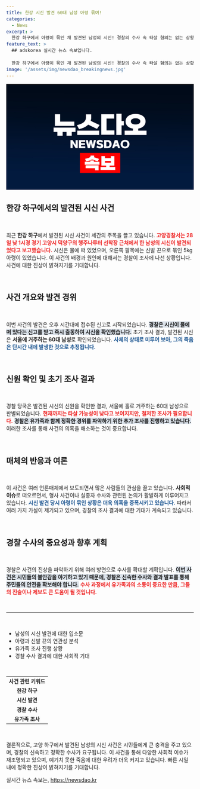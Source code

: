 ```yaml
---
title: 한강 시신 발견 60대 남성 아령 묶여!
categories:
  - News
excerpt: >
  한강 하구에서 아령이 묶인 채 발견된 남성의 시신! 경찰의 수사 속 타살 혐의는 없는 상황, 그의 죽음에 숨겨진 비밀이 무엇일까? 클릭해 진실을 밝혀보세요!
feature_text: >
  ## adskorea 실시간 뉴스 속보입니다.

  한강 하구에서 아령이 묶인 채 발견된 남성의 시신! 경찰의 수사 속 타살 혐의는 없는 상황, 그의 죽음에 숨겨진 비밀이 무엇일까? 클릭해 진실을 밝혀보세요!
image: '/assets/img/newsdao_breakingnews.jpg'
---
```


<p><img src="/assets/img/newsdao_breakingnews.jpg" alt="adskorea 속보" /></p>

<h2 data-ke-size="size26">한강 하구에서의 발견된 시신 사건</h2>

<p data-ke-size="size16">&nbsp;</p>

<p data-ke-size="size16">최근 <b>한강 하구</b>에서 발견된 시신 사건이 세간의 주목을 끌고 있습니다. <b><span style="color: #ee2323;">고양경찰서는 28일 낮 1시경 경기 고양시 덕양구의 행주나루터 선착장 근처에서 한 남성의 시신이 발견되었다고 보고했습니다.</span></b> 시신은 물에 떠 있었으며, 오른쪽 팔목에는 신발 끈으로 묶인 5kg 아령이 있었습니다. 이 사건의 배경과 원인에 대해서는 경찰이 조사에 나선 상황입니다. 사건에 대한 진상이 밝혀지기를 기대합니다.</p>

<p data-ke-size="size16">&nbsp;</p>

<h2 data-ke-size="size26">사건 개요와 발견 경위</h2>

<p data-ke-size="size16">&nbsp;</p>

<p data-ke-size="size16">이번 사건의 발견은 오후 시간대에 접수된 신고로 시작되었습니다. <b><span style="background-color: #21538527;">경찰은 시신이 물에 떠 있다는 신고를 받고 즉시 출동하여 시신을 확인했습니다.</span></b> 초기 조사 결과, 발견된 시신은 <b>서울에 거주하는 60대 남성</b>로 확인되었습니다. <b><span style="color: #1a5490;">사체의 상태로 미루어 보아, 그의 죽음은 단시간 내에 발생한 것으로 추정됩니다.</span></b></p>

<p data-ke-size="size16">&nbsp;</p>

<h2 data-ke-size="size26">신원 확인 및 초기 조사 결과</h2>

<p data-ke-size="size16">&nbsp;</p>

<p data-ke-size="size16">경찰 당국은 발견된 시신의 신원을 확인한 결과, 서울에 홀로 거주하는 60대 남성으로 판별되었습니다. <b><span style="color: #ee2323;">현재까지는 타살 가능성이 낮다고 보여지지만, 철저한 조사가 필요합니다.</span></b> <b><span style="background-color: #21538527;">경찰은 유가족과 함께 정확한 경위를 파악하기 위한 추가 조사를 진행하고 있습니다.</span></b> 이러한 조사를 통해 사건의 의혹을 해소하는 것이 중요합니다.</p>

<p data-ke-size="size16">&nbsp;</p>

<h2 data-ke-size="size26">매체의 반응과 여론</h2>

<p data-ke-size="size16">&nbsp;</p>

<p data-ke-size="size16">이 사건은 여러 언론매체에서 보도되면서 많은 사람들의 관심을 끌고 있습니다. <b>사회적 이슈</b>로 떠오르면서, 형사 사건이나 실종자 수사와 관련된 논의가 활발하게 이루어지고 있습니다. <b><span style="color: #1a5490;">시신 발견 당시 아령이 묶인 상황은 더욱 의혹을 증폭시키고 있습니다.</span></b> 따라서 여러 가지 가설이 제기되고 있으며, 경찰의 조사 결과에 대한 기대가 계속되고 있습니다.</p>

<p data-ke-size="size16">&nbsp;</p>

<h2 data-ke-size="size26">경찰 수사의 중요성과 향후 계획</h2>

<p data-ke-size="size16">&nbsp;</p>

<p data-ke-size="size16">경찰은 사건의 진상을 파악하기 위해 여러 방면으로 수사를 확대할 계획입니다. <b><span style="background-color: #21538527;">이번 사건은 시민들의 불안감을 야기하고 있기 때문에, 경찰은 신속한 수사와 결과 발표를 통해 주민들의 안전을 확보해야 합니다.</span></b> <b><span style="color: #ee2323;">수사 과정에서 유가족과의 소통이 중요한 만큼, 그들의 진술이나 제보도 큰 도움이 될 것입니다.</span></b></p>

<p data-ke-size="size16">&nbsp;</p>

<hr>

<p data-ke-size="size16">&nbsp;</p>

<ul>
  <li>남성의 시신 발견에 대한 입소문</li>
  <li>아령과 신발 끈의 연관성 분석</li>
  <li>유가족 조사 진행 상황</li>
  <li>경찰 수사 결과에 대한 사회적 기대</li>
</ul>

<p data-ke-size="size16">&nbsp;</p>

<table style="width: 100%;">
  <tr>
    <td style="text-align: center; height: 17px;"><b>사건 관련 키워드</b></td>
  </tr>
  <tr>
    <td style="text-align: center; height: 17px;"><b>한강 하구</b></td>
  </tr>
  <tr>
    <td style="text-align: center; height: 17px;"><b>시신 발견</b></td>
  </tr>
  <tr>
    <td style="text-align: center; height: 17px;"><b>경찰 수사</b></td>
  </tr>
  <tr>
    <td style="text-align: center; height: 17px;"><b>유가족 조사</b></td>
  </tr>
</table>

<p data-ke-size="size16">&nbsp;</p>

<p data-ke-size="size16">결론적으로, 고양 하구에서 발견된 남성의 시신 사건은 시민들에게 큰 충격을 주고 있으며, 경찰의 신속하고 정확한 수사가 요구됩니다. 이 사건을 통해 다양한 사회적 이슈가 재조명되고 있으며, 예기치 못한 죽음에 대한 우려가 더욱 커지고 있습니다. 빠른 시일 내에 정확한 진상이 밝혀지기를 기대합니다.</p>
실시간 뉴스 속보는, <a href="https://newsdao.kr" rel="dofollow">https://newsdao.kr</a>


